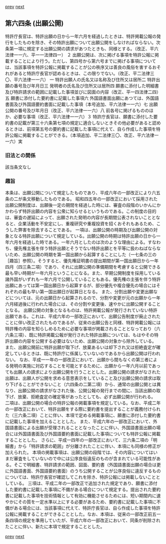 [prev](/specific\markdowns\特許法\078_Mp-Ch_3-At_54.md)
[next](/specific\markdowns\特許法\080_Mp-Ch_3_2-At_64_2.md)
## 第六四条 (出願公開)
特許庁長官は、特許出願の日から一年六月を経過したときは、特許掲載公報の発行をしたものを除き、その特許出願について出願公開をしなければならない。次条第一項に規定する出願公開の請求があつたときも、同様とする。（改正、平六法律一一六、平一一法律四一）
２ 出願公開は、次に掲げる事項を特許公報に掲載することにより行う。ただし、第四号から第六号までに掲げる事項については、当該事項を特許公報に掲載することが公の秩序又は善良の風俗を害するおそれがあると特許庁長官が認めるときは、この限りでない。（改正、平二法律三〇、平六法律一一六）
一 特許出願人の氏名又は名称及び住所又は居所二 特許出願の番号及び年月日三 発明者の氏名及び住所又は居所四 願書に添付した明細書及び特許請求の範囲に記載した事項並びに図面の内容（改正、平一四法律二四）五 願書に添付した要約書に記載した事項六 外国語書面出願にあつては、外国語書面及び外国語要約書面に記載した事項（本号追加、平六法律一一六）七 出願公開の番号及び年月日（改正、平六法律一一六）八 前各号に掲げるもののほか、必要な事項（改正、平六法律一一六）３ 特許庁長官は、願書に添付した要約書の記載が第三十六条第七項の規定に適合しないときその他必要があると認めるときは、前項第五号の要約書に記載した事項に代えて、自ら作成した事項を特許公報に掲載することができる。（本項追加、平二法律三〇、改正、平六法律一一六）実

### 旧法との関係
該当条文なし

### 趣旨
本条は、出願公開について規定したものであり、平成六年の一部改正により六五条の二が条文移動したものである。
昭和四五年の一部改正において採用された出願公開制度は、出願後一定の期間を経過した時には、審査の段階のいかんにかかわらず特許出願の内容を公衆に知らせるというものである。この制度の目的は、審査の遅延によって、出願された発明の内容が長期間公表されないこととなると、企業活動を不安定にし、重複研究や重複投資を招くおそれもあるため、こうした弊害を除去することである。
一項は、出願公開の時期及び出願公開の対象となる特許出願について規定している。出願公開の時期は特許出願の日から一年六月を経過した時である。一年六月としたのは次のような理由による。すなわち、優先権主張を伴う特許出願とそうでない特許出願とを平等に扱わねばならないため、出願公開の時期を第一国出願から起算することにした（一七条の三の［趣旨］参照）。そうすると、優先権証明書の提出期間が第一国出願日から一年四月（四三条二項）であり、それに出願公開の準備期間を考慮すると公開できる最も早い時期が一年六月ということになる。また、早期公開制度を採用している諸外国がいずれも一年六月で公開していることもある。優先権の主張を伴う特許出願にあっては第一国出願日から起算するが、部分優先や複合優先の場合にはそれぞれの最も早い第一国出願日が起算日となる。
また、分割出願や変更出願などについては、元の出願日から起算されるので、分割や変更が元の出願から一年六月経過後に行われた場合には、その分割や変更後、速やかに出願公開することとなる。
出願公開の対象となるものは、特許掲載公報が発行されていない特許出願である。これは、平成六年の一部改正において、出願公告制度が廃止されたことに伴い改正されたものであるが、従来の出願公告と同様、特許掲載公報には特許権の内容を知らしめるために必要な事項が掲載されることとなっており（六六条三項）、既に特許掲載公報が発行された特許出願については、もはやその特許出願の内容を公開する必要はないため、出願公開の対象から除外している。
また、出願公開前に特許出願が取下げ、放棄あるいは却下され又は拒絶査定が確定しているときは、既に特許庁に係属していないのであるから出願公開は行われない。
なお、平成一一年の一部改正において、出願から間もなくの第三者による発明の実施に対応することを可能とするために、出願から一年六月以前であっても出願人の請求により出願公開を行うこととした。出願公開の請求がなされた出願は、出願人が公開を求める意思表示をしていること及び出願公開の請求は取り下げることができないこと（六四条の二第二項）から、通常の出願公開とは異なり、出願公開の請求がなされた後、公開公報の発行までの間に、当該出願の取下げ、放棄、拒絶査定の確定等があったとしても、必ず出願公開が行われる。
二項は、出願公開の場合の特許公報の掲載事項を規定している。なお、平成二年の一部改正において、特許出願をする際に要約書を提出することが義務付けられた（三六条二項）ことに伴い、本項で定める掲載事項に、願書に添付した要約書に記載した事項を加えることとした。
また、平成六年の一部改正において、外国語書面による出願が受理されることとなったことに伴い、外国語書面出願の場合には外国語書面及び外国語要約書面に記載した事項についても特許公報に掲載することとした。
さらに、平成一四年の一部改正において、三六条二項の「明細書」から「特許請求の範囲」が分離されたことに伴い、本項にも同様の修正が加えられた。
本項の掲載事項は、出願公開の段階では、その内容についてはいまだ審査をしていないので中には公序良俗違反のものが含まれている可能性がある。そこで明細書、特許請求の範囲、図面、要約書（外国語書面出願の場合は更に外国語書面、外国語要約書面）のうち公開することが公序良俗に違反するものについては、特許庁長官が確認してこれを除き、特許公報には掲載しないこととしている。
三項は、平成二年の一部改正で追加された規定であり、願書に添付した要約書に記載した事項に不備がある場合について規定する。提出された要約書に記載した事項を技術情報として有効に機能させるためには、短い期間内に速やかにその質を一定水準以上にする必要があるため、要約書に記載した事項に不備がある場合には、当該事項に代えて、特許庁長官は、自ら作成した事項を特許公報に掲載することができることとした。なお、本項は、従来の一部改正前五一条四項の規定を準用していたが、平成六年の一部改正において、同条が削除されたことに伴い、新たに本項で規定することとした。

[prev](/specific\markdowns\特許法\078_Mp-Ch_3-At_54.md)
[next](/specific\markdowns\特許法\080_Mp-Ch_3_2-At_64_2.md)